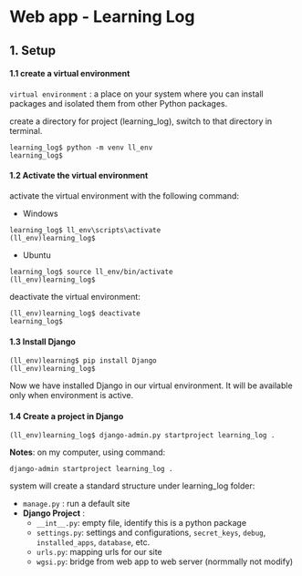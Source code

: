 # Web app - Learning Log

## 1. Setup
#### 1.1 create a virtual environment

`virtual environment` : a place on your system where you can install packages 
 and isolated them from other Python packages.
 
create a directory for project (learning_log), switch to that directory in terminal.
 
```
learning_log$ python -m venv ll_env
learning_log$
```

#### 1.2 Activate the virtual environment

activate the virtual environment with the following command:

* Windows

```
learning_log$ ll_env\scripts\activate
(ll_env)learning_log$
```

* Ubuntu

```
learning_log$ source ll_env/bin/activate
(ll_env)learning_log$ 
```

deactivate the virtual environment:
```
(ll_env)learning_log$ deactivate
learning_log$
```

#### 1.3 Install Django
```angular2html
(ll_env)learning$ pip install Django
(ll_env)learning_log$
```

Now we have installed Django in our virtual environment. It will be available only when 
environment is active.

#### 1.4 Create a project in Django
```angular2html
(ll_env)learning_log$ django-admin.py startproject learning_log .
```

**Notes**: on my computer, using command:
```angular2html
django-admin startproject learning_log .
```

system will create a standard structure under learning_log folder:

* `manage.py` : run a default site
* **Django Project** : 
    * `__int__.py`: empty file, identify this is a python package
    * `settings.py`: settings and configurations, `secret_keys`, `debug`, `installed_apps`, `database`, etc.
    * `urls.py`: mapping urls for our site
    * `wgsi.py`: bridge from web app to web server (normmally not modify)
    



